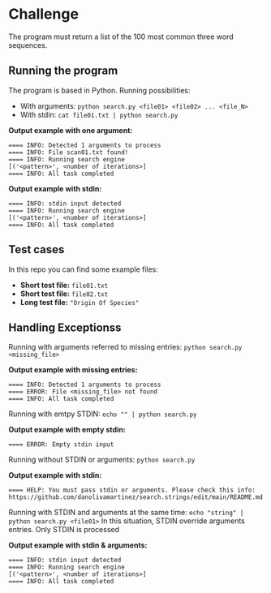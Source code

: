 # Challenge

The program must return a list of the 100 most common three word sequences.

## Running the program

The program is based in Python. Running possibilities: 

- With arguments: ```python search.py <file01> <file02> ... <file_N>```
- With stdin: ```cat file01.txt | python search.py```

**Output example with one argument:**
```
==== INFO: Detected 1 arguments to process
==== INFO: File scan01.txt found!
==== INFO: Running search engine
[('<pattern>', <number of iterations>]
==== INFO: All task completed
```
**Output example with stdin:**
```
==== INFO: stdin input detected
==== INFO: Running search engine
[('<pattern>', <number of iterations>]
==== INFO: All task completed
```

## Test cases

In this repo you can find some example files:

- **Short test file:** ```file01.txt ```
- **Short test file:** ```file02.txt``` 
- **Long test file:** ```"Origin Of Species"```

## Handling Exceptionss

Running with arguments referred to missing entries: ```python search.py <missing_file>```

**Output example with missing entries:**
```
==== INFO: Detected 1 arguments to process
==== ERROR: File <missing_file> not found
==== INFO: All task completed
```

Running with emtpy STDIN: ```echo "" | python search.py```

**Output example with empty stdin:**
```
==== ERROR: Empty stdin input
```

Running without STDIN or arguments: ```python search.py```

**Output example with stdin:**
```
==== HELP: You must pass stdin or arguments. Please check this info: https://github.com/danolivamartinez/search.strings/edit/main/README.md 
```

Running with STDIN and arguments at the same time: ```echo "string" | python search.py <file01>```
In this situation, STDIN override arguments entries. Only STDIN is processed

**Output example with stdin & arguments:**
```
==== INFO: stdin input detected
==== INFO: Running search engine
[('<pattern>', <number of iterations>]
==== INFO: All task completed
```

